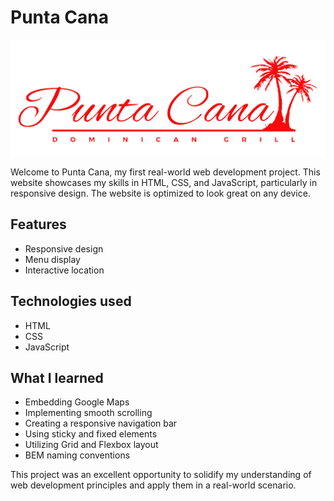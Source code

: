 # Punta Cana 

![alt text](/images/PC%20RED.png)

Welcome to Punta Cana, my first real-world web development project. This website showcases my skills in HTML, CSS, and JavaScript, particularly in responsive design. The website is optimized to look great on any device.

## Features
- Responsive design
- Menu display
- Interactive location

## Technologies used
- HTML
- CSS
- JavaScript

## What I learned
- Embedding Google Maps
- Implementing smooth scrolling
- Creating a responsive navigation bar
- Using sticky and fixed elements 
- Utilizing Grid and Flexbox layout
- BEM naming conventions

This project was an excellent opportunity to solidify my understanding of web development principles and apply them in a real-world scenario.


